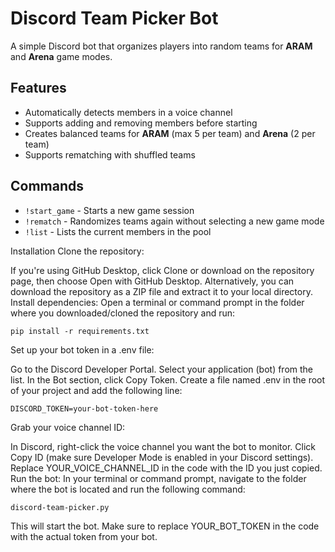 # Discord Team Picker Bot

A simple Discord bot that organizes players into random teams for **ARAM** and **Arena** game modes.

## Features

- Automatically detects members in a voice channel
- Supports adding and removing members before starting
- Creates balanced teams for **ARAM** (max 5 per team) and **Arena** (2 per team)
- Supports rematching with shuffled teams

## Commands

- `!start_game` - Starts a new game session
- `!rematch` - Randomizes teams again without selecting a new game mode
- `!list` - Lists the current members in the pool

Installation
Clone the repository:

If you're using GitHub Desktop, click Clone or download on the repository page, then choose Open with GitHub Desktop.
Alternatively, you can download the repository as a ZIP file and extract it to your local directory.
Install dependencies: Open a terminal or command prompt in the folder where you downloaded/cloned the repository and run:

```
pip install -r requirements.txt
```
Set up your bot token in a .env file:

Go to the Discord Developer Portal.
Select your application (bot) from the list.
In the Bot section, click Copy Token.
Create a file named .env in the root of your project and add the following line:
```
DISCORD_TOKEN=your-bot-token-here
```
Grab your voice channel ID:

In Discord, right-click the voice channel you want the bot to monitor.
Click Copy ID (make sure Developer Mode is enabled in your Discord settings).
Replace YOUR_VOICE_CHANNEL_ID in the code with the ID you just copied.
Run the bot: In your terminal or command prompt, navigate to the folder where the bot is located and run the following command:

```
discord-team-picker.py
```
This will start the bot. Make sure to replace YOUR_BOT_TOKEN in the code with the actual token from your bot.
